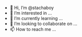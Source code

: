 - 👋 Hi, I’m @stachaboy
- 👀 I’m interested in ...
- 🌱 I’m currently learning ...
- 💞️ I’m looking to collaborate on ...
- 📫 How to reach me ...

<!---
stachaboy/stachaboy is a ✨ special ✨ repository because its `README.md` (this file) appears on your GitHub profile.
You can click the Preview link to take a look at your changes.
--->
